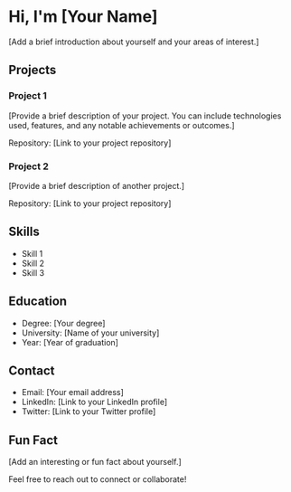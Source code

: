 # Hi, I'm [Your Name]

[Add a brief introduction about yourself and your areas of interest.]

## Projects

### Project 1

[Provide a brief description of your project. You can include technologies used, features, and any notable achievements or outcomes.]

Repository: [Link to your project repository]

### Project 2

[Provide a brief description of another project.]

Repository: [Link to your project repository]

## Skills

- Skill 1
- Skill 2
- Skill 3

## Education

- Degree: [Your degree]
- University: [Name of your university]
- Year: [Year of graduation]

## Contact

- Email: [Your email address]
- LinkedIn: [Link to your LinkedIn profile]
- Twitter: [Link to your Twitter profile]

## Fun Fact

[Add an interesting or fun fact about yourself.]

Feel free to reach out to connect or collaborate!


<!--
**AzimVafadari/AzimVafadari** is a ✨ _special_ ✨ repository because its `README.md` (this file) appears on your GitHub profile.

Here are some ideas to get you started:

- 🔭 I’m currently working on ...
- 🌱 I’m currently learning ...
- 👯 I’m looking to collaborate on ...
- 🤔 I’m looking for help with ...
- 💬 Ask me about ...
- 📫 How to reach me: ...
- 😄 Pronouns: ...
- ⚡ Fun fact: ...
-->
